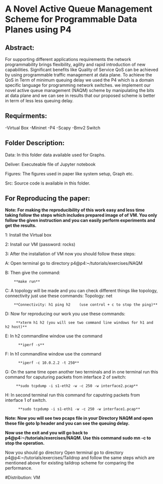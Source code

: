 # A Novel Active Queue Management Scheme for Programmable Data Planes using P4

## Abstract:
For supporting different applications requirements the network programmability brings flexibility, agility and rapid
introduction of new capabilities. Significant benefits like Quality of Service QoS can be achieved by using programmable traffic management at data plane. To achieve the QoS in Term of minimum queuing delay we used the P4 which is a domain
specific language for programming network switches. we implement our novel active queue management (NAQM) scheme by
manipulating the bits at data plane and we can see in results that our proposed scheme is better in term of less less queuing
delay.


## Requirments:

 -Virtual Box
 -Mininet
 -P4
 -Scapy
 -Bmv2 Switch

## Folder Description:

Data: In this folder data available used for Graphs.

Deliver: Executeable file of Jupyter notebook

Figures: The figures used in paper like system setup, Graph etc.

Src: Source code is available in this folder.


## For Reproducing the paper:

**Note: For making the reproducibility of this work easy and less time taking follow the steps which includes prepared image of of VM. You only follow the given instruction and you can easily perform experiments and get the results.**

1: Install the Virtual box

2: Install our VM   (password: rocks)

3: After the installation of VM now you should follow these steps:

A: Open terminal go to directory p4@p4:~/tutorials/exercises/NAQM

B: Then give the command:

        **make run**
        
C: A topology will be made and you can check different things like topology, connectivity just use these commands:
        Topology: net
        
        **Connectivity: h1 ping h2    (use control + c to stop the ping)**
        
D: Now for reproducing our work you use these commands:
         
         **xterm h1 h2 (you will see two command line windows for h1 and h2 host)**
         
E: In h2 commandline window use the command

          **iperf -s** 

F: In h1 commandline window use the command
          
          **iperf -c 10.0.2.2 -t 250**
          
G: On the same time open another two terminals and in one terminal run this command for caputuring packets from interface 2 of switch:
         
         **sudo tcpdump -i s1-eth2 -w -c 250 -w interface2.pcap**
         
H: In second terminal run this command for caputring packets from interface 1 of switch.
          
          **sudo tcpdump -i s1-eth1 -w -c 250 -w interface1.pcap**
          
**Note: Now you will see two pcaps file in your Directory NAQM and open these file goto Ip header and you can see the queuing delay.**

**Now use the exit and you will go back to p4@p4:~/tutorials/exercises/NAQM. Use this command sudo mn -c to stop the operation.**


Now you should go directory Open terminal go to directory p4@p4:~/tutorials/exercises/Taildrop and follow the same steps which are mentioned above for existing  taildrop scheme for comparing the performance.


#Distribution:
VM 
